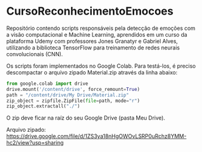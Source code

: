 # CursoReconhecimentoEmocoes
Repositório contendo scripts responsáveis pela detecção de emoções com a visão computacional e Machine Learning, aprendidos em um curso da plataforma Udemy com professores Jones Granatyr e Gabriel Alves, utilizando a biblioteca TensorFlow para treinamento de redes neurais convolucionais (CNN). 

Os scripts foram implementados no Google Colab. Para testá-los, é preciso descompactar o arquivo zipado Material.zip através da linha abaixo:
```Python
from google.colab import drive
drive.mount('/content/drive', force_remount=True)
path = "/content/drive/My Drive/Material.zip"
zip_object = zipfile.ZipFile(file=path, mode="r")
zip_object.extractall("./")
```
O zip deve ficar na raíz do seu Google Drive (pasta Meu Drive).

Arquivo zipado: https://drive.google.com/file/d/1ZS3ya18nHgOWOvLSRP0uRchz8YMM-hc2/view?usp=sharing
